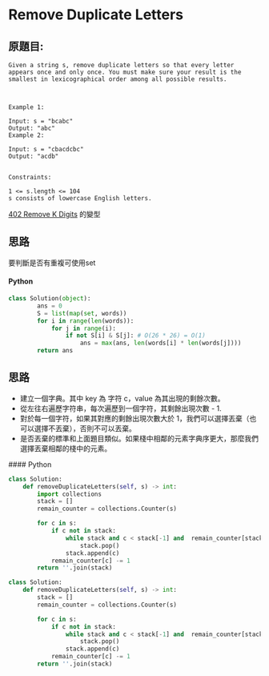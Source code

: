 # Remove Duplicate Letters


## 原題目:
```
Given a string s, remove duplicate letters so that every letter appears once and only once. You must make sure your result is the smallest in lexicographical order among all possible results.

 

Example 1:

Input: s = "bcabc"
Output: "abc"
Example 2:

Input: s = "cbacdcbc"
Output: "acdb"
 

Constraints:

1 <= s.length <= 104
s consists of lowercase English letters.
```

<a href = "https://github.com/Eddie02582/Leetcode/blob/master/442_Find%20All%20Duplicates%20in%20an%20Array.md">402	Remove K Digits</a> 的變型


## 思路
要判斷是否有重複可使用set

#### Python

``` python
class Solution(object):        
        ans = 0
        S = list(map(set, words))
        for i in range(len(words)):
            for j in range(i):
                if not S[i] & S[j]: # O(26 * 26) = O(1)
                    ans = max(ans, len(words[i] * len(words[j])))
        return ans
``` 

## 思路
<ul> 
    <li>建立一個字典。其中 key 為 字符 c，value 為其出現的剩餘次數。</li>
    <li>從左往右遍歷字符串，每次遍歷到一個字符，其剩餘出現次數 - 1.</li>
    <li>對於每一個字符，如果其對應的剩餘出現次數大於 1，我們可以選擇丟棄（也可以選擇不丟棄），否則不可以丟棄。</li>
    <li>是否丟棄的標準和上面題目類似。如果棧中相鄰的元素字典序更大，那麼我們選擇丟棄相鄰的棧中的元素。</li>
</ul> 
#### Python


``` python
class Solution:
    def removeDuplicateLetters(self, s) -> int:
        import collections
        stack = []
        remain_counter = collections.Counter(s)

        for c in s:
            if c not in stack:
                while stack and c < stack[-1] and  remain_counter[stack[-1]] > 0:
                    stack.pop()
                stack.append(c)
            remain_counter[c] -= 1
        return ''.join(stack)
``` 

``` python
class Solution:
    def removeDuplicateLetters(self, s) -> int:
        stack = []
        remain_counter = collections.Counter(s)

        for c in s:
            if c not in stack:
                while stack and c < stack[-1] and  remain_counter[stack[-1]] > 0:
                    stack.pop()
                stack.append(c)
            remain_counter[c] -= 1
        return ''.join(stack)
``` 















